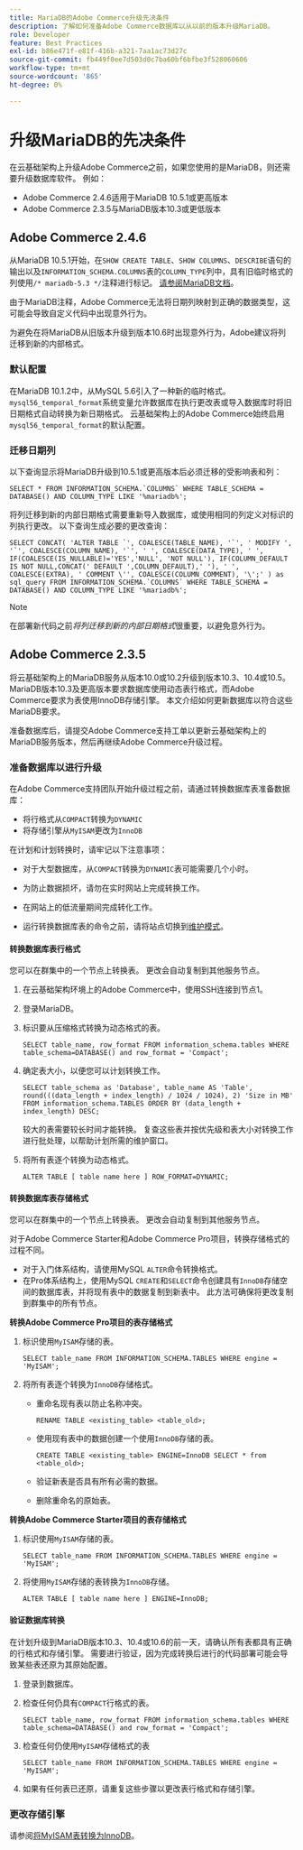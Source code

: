 ```yaml
---
title: MariaDB的Adobe Commerce升级先决条件
description: 了解如何准备Adobe Commerce数据库以从以前的版本升级MariaDB。
role: Developer
feature: Best Practices
exl-id: b86e471f-e81f-416b-a321-7aa1ac73d27c
source-git-commit: fb449f0ee7d503d0c7ba60bf6bfbe3f528060606
workflow-type: tm+mt
source-wordcount: '865'
ht-degree: 0%

---
```



# 升级MariaDB的先决条件

在云基础架构上升级Adobe Commerce之前，如果您使用的是MariaDB，则还需要升级数据库软件。 例如：

- Adobe Commerce 2.4.6适用于MariaDB 10.5.1或更高版本
- Adobe Commerce 2.3.5与MariaDB版本10.3或更低版本

## Adobe Commerce 2.4.6

从MariaDB 10.5.1开始，在`SHOW CREATE TABLE`、`SHOW COLUMNS`、`DESCRIBE`语句的输出以及`INFORMATION_SCHEMA.COLUMNS`表的`COLUMN_TYPE`列中，具有旧临时格式的列使用`/* mariadb-5.3 */`注释进行标记。 [请参阅MariaDB文档](https://mariadb.com/kb/en/datetime/#internal-format)。

由于MariaDB注释，Adobe Commerce无法将日期列映射到正确的数据类型，这可能会导致自定义代码中出现意外行为。

为避免在将MariaDB从旧版本升级到版本10.6时出现意外行为，Adobe建议将列迁移到新的内部格式。

### 默认配置

在MariaDB 10.1.2中，从MySQL 5.6引入了一种新的临时格式。`mysql56_temporal_format`系统变量允许数据库在执行更改表或导入数据库时将旧日期格式自动转换为新日期格式。 云基础架构上的Adobe Commerce始终启用`mysql56_temporal_format`的默认配置。

### 迁移日期列

以下查询显示将MariaDB升级到10.5.1或更高版本后必须迁移的受影响表和列：

```mysql
SELECT * FROM INFORMATION_SCHEMA.`COLUMNS` WHERE TABLE_SCHEMA = DATABASE() AND COLUMN_TYPE LIKE '%mariadb%';
```

将列迁移到新的内部日期格式需要重新导入数据库，或使用相同的列定义对标识的列执行更改。 以下查询生成必要的更改查询：

```mysql
SELECT CONCAT( 'ALTER TABLE `', COALESCE(TABLE_NAME), '`', ' MODIFY ', '`', COALESCE(COLUMN_NAME), '`', ' ', COALESCE(DATA_TYPE), ' ', IF(COALESCE(IS_NULLABLE)='YES','NULL', 'NOT NULL'), IF(COLUMN_DEFAULT IS NOT NULL,CONCAT(' DEFAULT ',COLUMN_DEFAULT),' '), ' ', COALESCE(EXTRA), ' COMMENT \'', COALESCE(COLUMN_COMMENT), '\';' ) as sql_query FROM INFORMATION_SCHEMA.`COLUMNS` WHERE TABLE_SCHEMA = DATABASE() AND COLUMN_TYPE LIKE '%mariadb%';
```

>[!NOTE]
>
>在部署新代码之前&#x200B;_将列迁移到新的内部日期格式_&#x200B;很重要，以避免意外行为。

## Adobe Commerce 2.3.5

将云基础架构上的MariaDB服务从版本10.0或10.2升级到版本10.3、10.4或10.5。MariaDB版本10.3及更高版本要求数据库使用动态表行格式，而Adobe Commerce要求为表使用InnoDB存储引擎。 本文介绍如何更新数据库以符合这些MariaDB要求。

准备数据库后，请提交Adobe Commerce支持工单以更新云基础架构上的MariaDB服务版本，然后再继续Adobe Commerce升级过程。

### 准备数据库以进行升级

在Adobe Commerce支持团队开始升级过程之前，请通过转换数据库表准备数据库：

- 将行格式从`COMPACT`转换为`DYNAMIC`
- 将存储引擎从`MyISAM`更改为`InnoDB`

在计划和计划转换时，请牢记以下注意事项：

- 对于大型数据库，从`COMPACT`转换为`DYNAMIC`表可能需要几个小时。

- 为防止数据损坏，请勿在实时网站上完成转换工作。

- 在网站上的低流量期间完成转化工作。

- 运行转换数据库表的命令之前，请将站点切换到[维护模式](../../../installation/tutorials/maintenance-mode.md)。

#### 转换数据库表行格式

您可以在群集中的一个节点上转换表。 更改会自动复制到其他服务节点。

1. 在云基础架构环境上的Adobe Commerce中，使用SSH连接到节点1。

1. 登录MariaDB。

1. 标识要从压缩格式转换为动态格式的表。

   ```mysql
   SELECT table_name, row_format FROM information_schema.tables WHERE table_schema=DATABASE() and row_format = 'Compact';
   ```

1. 确定表大小，以便您可以计划转换工作。

   ```mysql
   SELECT table_schema as 'Database', table_name AS 'Table', round(((data_length + index_length) / 1024 / 1024), 2) 'Size in MB' FROM information_schema.TABLES ORDER BY (data_length + index_length) DESC;
   ```

   较大的表需要较长时间才能转换。 复查这些表并按优先级和表大小对转换工作进行批处理，以帮助计划所需的维护窗口。

1. 将所有表逐个转换为动态格式。

   ```mysql
   ALTER TABLE [ table name here ] ROW_FORMAT=DYNAMIC;
   ```

#### 转换数据库表存储格式

您可以在群集中的一个节点上转换表。 更改会自动复制到其他服务节点。

对于Adobe Commerce Starter和Adobe Commerce Pro项目，转换存储格式的过程不同。

- 对于入门体系结构，请使用MySQL `ALTER`命令转换格式。
- 在Pro体系结构上，使用MySQL `CREATE`和`SELECT`命令创建具有`InnoDB`存储空间的数据库表，并将现有表中的数据复制到新表中。 此方法可确保将更改复制到群集中的所有节点。

**转换Adobe Commerce Pro项目的表存储格式**

1. 标识使用`MyISAM`存储的表。

   ```mysql
   SELECT table_name FROM INFORMATION_SCHEMA.TABLES WHERE engine = 'MyISAM';
   ```

1. 将所有表逐个转换为`InnoDB`存储格式。

   - 重命名现有表以防止名称冲突。

     ```mysql
     RENAME TABLE <existing_table> <table_old>;
     ```

   - 使用现有表中的数据创建一个使用`InnoDB`存储的表。

     ```mysql
     CREATE TABLE <existing_table> ENGINE=InnoDB SELECT * from <table_old>;
     ```

   - 验证新表是否具有所有必需的数据。

   - 删除重命名的原始表。


**转换Adobe Commerce Starter项目的表存储格式**

1. 标识使用`MyISAM`存储的表。

   ```mysql
   SELECT table_name FROM INFORMATION_SCHEMA.TABLES WHERE engine = 'MyISAM';
   ```

1. 将使用`MyISAM`存储的表转换为`InnoDB`存储。

   ```mysql
   ALTER TABLE [ table name here ] ENGINE=InnoDB;
   ```

#### 验证数据库转换

在计划升级到MariaDB版本10.3、10.4或10.6的前一天，请确认所有表都具有正确的行格式和存储引擎。 需要进行验证，因为完成转换后进行的代码部署可能会导致某些表还原为其原始配置。

1. 登录到数据库。

1. 检查任何仍具有`COMPACT`行格式的表。

   ```mysql
   SELECT table_name, row_format FROM information_schema.tables WHERE table_schema=DATABASE() and row_format = 'Compact';
   ```

1. 检查任何仍使用`MyISAM`存储格式的表

   ```mysql
   SELECT table_name FROM INFORMATION_SCHEMA.TABLES WHERE engine = 'MyISAM';
   ```

1. 如果有任何表已还原，请重复这些步骤以更改表行格式和存储引擎。

### 更改存储引擎

请参阅[将MyISAM表转换为InnoDB](../planning/database-on-cloud.md)。
